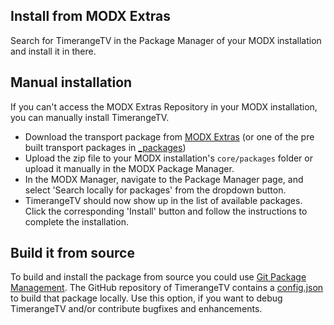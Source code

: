 ## Install from MODX Extras

Search for TimerangeTV in the Package Manager of your MODX
installation and install it in there.

## Manual installation

If you can't access the MODX Extras Repository in your MODX installation, you
can manually install TimerangeTV.

* Download the transport package from [MODX Extras](https://modx.com/extras/package/timerangetv) (or one of the pre built transport packages in [_packages](https://github.com/Jako/TimerangeTV/tree/master/_packages))
* Upload the zip file to your MODX installation's `core/packages` folder or upload it manually in the MODX Package Manager.
* In the MODX Manager, navigate to the Package Manager page, and select 'Search locally for packages' from the dropdown button.
* TimerangeTV should now show up in the list of available packages. Click the corresponding 'Install' button and follow the instructions to complete the installation.

## Build it from source

To build and install the package from source you could use [Git Package
Management](https://github.com/TheBoxer/Git-Package-Management). The GitHub
repository of TimerangeTV contains a
[config.json](https://github.com/Jako/TimerangeTV/blob/master/_build/config.json)
to build that package locally. Use this option, if you want to debug
TimerangeTV and/or contribute bugfixes and enhancements.

